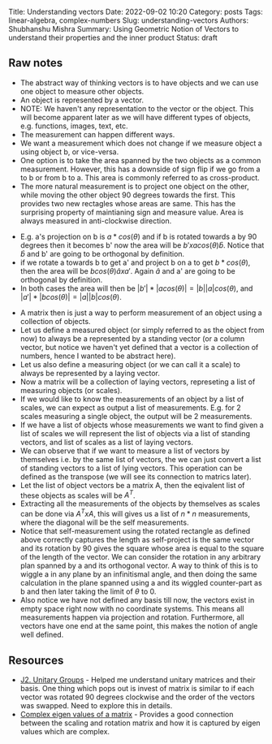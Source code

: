 Title: Understanding vectors
Date: 2022-09-02 10:20
Category: posts
Tags: linear-algebra, complex-numbers
Slug: understanding-vectors
Authors: Shubhanshu Mishra
Summary: Using Geometric Notion of Vectors to understand their properties and the inner product
Status: draft


## Raw notes

* The abstract way of thinking vectors is to have objects and we can use one object to measure other objects. 
* An object is represented by a vector. 
* NOTE: We haven't any representation to the vector or the object. This will become apparent later as we will have different types of objects, e.g. functions, images, text, etc. 
* The measurement can happen different ways. 
* We want a measurement which does not change if we measure object a using object b, or vice-versa. 
* One option is to take the area spanned by the two objects as a common measurement. However, this has a downside of sign flip if we go from a to b or from b to a. This area is commonly referred to as cross-product. 
* The more natural measurement is to project one object on the other, while moving the other object 90 degrees towards the first. This provides two new rectagles whose areas are same. This has the surprising property of maintianing sign and measure value. Area is always measured in anti-clockwise direction.
 - E.g. a's projection on b is $a*cos(\theta)$ and if b is rotated towards a by 90 degrees then it becomes b' now the area will be $b' x a cos(\theta) \hat{b}$. Notice that $\hat{b}$ and b' are going to be orthogonal by definition. 
 - if we rotate a towards b to get a' and project b on a to get $b*cos(\theta)$, then the area will be $b cos(\theta) \hat{a} x a'$. Again $\hat{a}$ and a' are going to be orthogonal by definition.
 - In both cases the area will then be $|b'|*|acos(\theta)| = |b||a|cos(\theta)$, and $|a'|*|bcos(\theta)| = |a||b|cos(\theta)$. 

 * A matrix then is just a way to perform measurement of an object using a collection of objects. 
 * Let us define a measured object (or simply referred to as the object from now) to always be a represented by a standing vector (or a column vector, but notice we haven't yet defined that a vector is a collection of numbers, hence I wanted to be abstract here).
 * Let us also define a measuring object (or we can call it a scale) to always be represented by a laying vector. 
 * Now a matrix will be a collection of laying vectors, represeting a list of measuring objects (or scales). 
 * If we would like to know the measurements of an object by a list of scales, we can expect as output a list of measurements. E.g. for 2 scales measuring a single object, the output will be 2 measurements. 
 * If we have a list of objects whose measurements we want to find given a list of scales we will represent the list of objects via a list of standing vectors, and list of scales as a list of laying vectors. 
 * We can observe that if we want to measure a list of vectors by themselves i.e. by the same list of vectors, the we can just convert a list of standing vectors to a list of lying vectors. This operation can be defined as the transpose (we will see its connection to matrics later).
 * Let the list of object vectors be a matrix A, then the eqivalent list of these objects as scales will be $A^T$. 
 * Extracting all the measurements of the objects by themselves as scales can be done via $A^T x A$, this will gives us a list of $n * n$ measurements, where the diagonal will be the self measurements. 
 * Notice that self-measurement using the rotated rectangle as defined above correctly captures the length as self-project is the same vector and its rotation by 90 gives the square whose area is equal to the square of the length of the vector. We can consider the rotation in any arbitrary plan spanned by a and its orthogonal vector. A way to think of this is to wiggle a in any plane by an infinitismal angle, and then doing the same calculation in the plane spanned using a and its wiggled counter-part as b and then later taking the limit of $\theta$ to 0. 
 * Also notice we have not defined any basis till now, the vectors exist in empty space right now with no coordinate systems. This means all measurements happen via projection and rotation. Furthermore, all vectors have one end at the same point, this makes the notion of angle well defined.




## Resources

* [J2. Unitary Groups](https://www.youtube.com/watch?v=yeK2N7FbkVI) - Helped me understand unitary matrices and their basis. One thing which pops out is invest of matrix is similar to if each vector was rotated 90 degrees clockwise and the order of the vectors was swapped. Need to explore this in details. 
* [Complex eigen values of a matrix](https://www.youtube.com/watch?v=9bPwL30PBwM) - Provides a good connection between the scaling and rotation matrix and how it is captured by eigen values which are complex. 